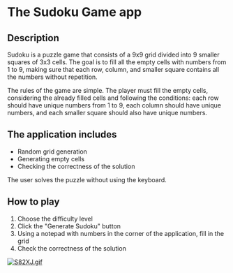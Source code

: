 # The Sudoku Game app
## Description
Sudoku is a puzzle game that consists of a 9x9 grid divided into 9 smaller squares of 3x3 cells. The goal is to fill all the empty cells with numbers from 1 to 9, making sure that each row, column, and smaller square contains all the numbers without repetition.

The rules of the game are simple. The player must fill the empty cells, considering the already filled cells and following the conditions: each row should have unique numbers from 1 to 9, each column should have unique numbers, and each smaller square should also have unique numbers.
## The application includes
* Random grid generation
* Generating empty cells
* Checking the correctness of the solution  

The user solves the puzzle without using the keyboard.  
## How to play
1. Choose the difficulty level
2. Click the "Generate Sudoku" button
3. Using a notepad with numbers in the corner of the application, fill in the grid
4. Check the correctness of the solution

[![S82XJ.gif](https://s6.gifyu.com/images/S82XJ.gif)](https://gifyu.com/image/S82XJ)
